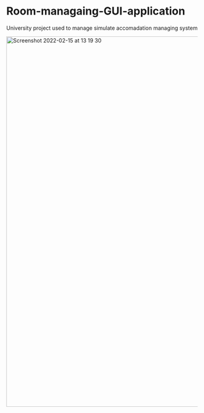 # Room-managaing-GUI-application
University project used to manage simulate accomadation managing system

<img width="977" alt="Screenshot 2022-02-15 at 13 19 30" src="https://user-images.githubusercontent.com/64982801/154075029-bce6f52b-609f-4fdb-9722-76bc9232c87e.png">
